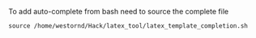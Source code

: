 

To add auto-complete from bash need to source the complete file
```
source /home/westornd/Hack/latex_tool/latex_template_completion.sh
```
